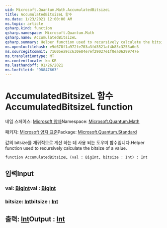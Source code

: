 ```yaml
---
uid: Microsoft.Quantum.Math.AccumulatedBitsizeL
title: AccumulatedBitsizeL 함수
ms.date: 1/23/2021 12:00:00 AM
ms.topic: article
qsharp.kind: function
qsharp.namespace: Microsoft.Quantum.Math
qsharp.name: AccumulatedBitsizeL
qsharp.summary: Helper function used to recursively calculate the bitsize of a value.
ms.openlocfilehash: e9d678f1a972fe703a3fd3521af4b83c3253a6e3
ms.sourcegitcommit: 71605ea9cc630e84e7ef29027e1f0ea06299747e
ms.translationtype: MT
ms.contentlocale: ko-KR
ms.lasthandoff: 01/26/2021
ms.locfileid: "98847663"
---
```

# <a name="accumulatedbitsizel-function"></a><span data-ttu-id="ce00a-102">AccumulatedBitsizeL 함수</span><span class="sxs-lookup"><span data-stu-id="ce00a-102">AccumulatedBitsizeL function</span></span>

<span data-ttu-id="ce00a-103">네임 스페이스: [Microsoft 양자](xref:Microsoft.Quantum.Math)</span><span class="sxs-lookup"><span data-stu-id="ce00a-103">Namespace: [Microsoft.Quantum.Math](xref:Microsoft.Quantum.Math)</span></span>

<span data-ttu-id="ce00a-104">패키지: [Microsoft 양자 표준](https://nuget.org/packages/Microsoft.Quantum.Standard)</span><span class="sxs-lookup"><span data-stu-id="ce00a-104">Package: [Microsoft.Quantum.Standard](https://nuget.org/packages/Microsoft.Quantum.Standard)</span></span>


<span data-ttu-id="ce00a-105">값의 bitsize를 재귀적으로 계산 하는 데 사용 되는 도우미 함수입니다.</span><span class="sxs-lookup"><span data-stu-id="ce00a-105">Helper function used to recursively calculate the bitsize of a value.</span></span>

```qsharp
function AccumulatedBitsizeL (val : BigInt, bitsize : Int) : Int
```


## <a name="input"></a><span data-ttu-id="ce00a-106">입력</span><span class="sxs-lookup"><span data-stu-id="ce00a-106">Input</span></span>

### <a name="val--bigint"></a><span data-ttu-id="ce00a-107">val: [BigInt](xref:microsoft.quantum.lang-ref.bigint)</span><span class="sxs-lookup"><span data-stu-id="ce00a-107">val : [BigInt](xref:microsoft.quantum.lang-ref.bigint)</span></span>




### <a name="bitsize--int"></a><span data-ttu-id="ce00a-108">bitsize: [Int](xref:microsoft.quantum.lang-ref.int)</span><span class="sxs-lookup"><span data-stu-id="ce00a-108">bitsize : [Int](xref:microsoft.quantum.lang-ref.int)</span></span>





## <a name="output--int"></a><span data-ttu-id="ce00a-109">출력: [Int](xref:microsoft.quantum.lang-ref.int)</span><span class="sxs-lookup"><span data-stu-id="ce00a-109">Output : [Int](xref:microsoft.quantum.lang-ref.int)</span></span>

